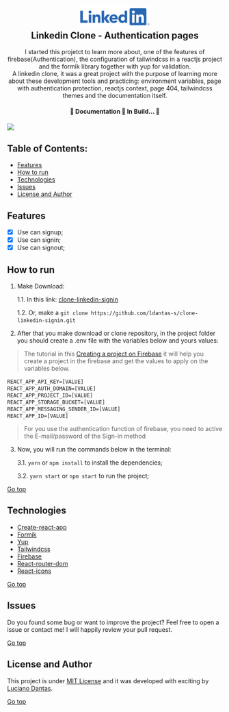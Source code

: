 <h2 align="center"><img src="./src/assets/images/logo_linkedin.png" width="162px"> <br>
Linkedin Clone - Authentication pages</h2>

<!-- #descrição -->
<p align="center">
I started this projetct to learn more about, one of the features of firebase(Authentication), the configuration of tailwindcss in a reactjs project and the formik library together with yup for validation. <br>
A linkedin clone, it was a great project with the purpose of learning more about these development tools and practicing: environment variables, page with authentication protection, reactjs context, page 404, tailwindcss themes and the documentation itself.</p>

<!-- #tatus do projeto -->
<h4 align="center">
	🚧  Documentation 🚀 In Build...  🚧
</h4>
<p></p>

<!-- #Screen -->

<img align="center" src="https://i.imgur.com/Wce8vSt.png" />
<p></p>

<!-- #tabela de conteudo -->

## Table of Contents:

- [Features](#features)
- [How to run](#how-to-run)
- [Technologies](#technologies)
- [Issues](#issues)
- [License and Author](#license-and-author)

## Features

- [x] Use can signup;
- [x] Use can signin;
- [x] Use can signout;

<!-- [Go top](#table-of-contents) -->

## How to run

1. Make Download:

   1.1. In this link: [clone-linkedin-signin](https://github.com/ldantas-s/clone-linkedin-signin/archive/main.zip)

   1.2. Or, make a `git clone https://github.com/ldantas-s/clone-linkedin-signin.git`

2. After that you make download or clone repository, in the project folder you should create a .env file with the variables below and yours values:

> The tutorial in this [Creating a project on Firebase](https://ldantas-s.medium.com/criando-um-projeto-no-firebase-6222dfa71a63) it will help you create a project in the firebase and get the values to apply on the variables below.

```
REACT_APP_API_KEY=[VALUE]
REACT_APP_AUTH_DOMAIN=[VALUE]
REACT_APP_PROJECT_ID=[VALUE]
REACT_APP_STORAGE_BUCKET=[VALUE]
REACT_APP_MESSAGING_SENDER_ID=[VALUE]
REACT_APP_ID=[VALUE]
```

> For you use the authentication function of firebase, you need to active the E-mail/password of the Sign-in method

3. Now, you will run the commands below in the terminal:

   3.1. `yarn` or `npm install` to install the dependencies;

   3.2. `yarn start` or `npm start` to run the project;

[Go top](#table-of-contents)

## Technologies

- [Create-react-app](https://create-react-app.dev/)
- [Formik](https://formik.org/)
- [Yup](https://github.com/jquense/yup)
- [Tailwindcss](https://tailwindcss.com/)
- [Firebase](https://firebase.google.com/)
- [React-router-dom](https://reactrouter.com/web/guides/quick-start)
- [React-icons](https://react-icons.github.io/react-icons/)

[Go top](#table-of-contents)

## Issues

Do you found some bug or want to improve the project? Feel free to open a issue or contact me! I will happily review your pull request.

[Go top](#table-of-contents)

## License and Author

This project is under [MIT License](https://github.com/ldantas-s/clone-linkedin-signin/blob/main/LICENSE) and it was developed with exciting by [Luciano Dantas](https://github.com/ldantas-s).

[Go top](#table-of-contents)
